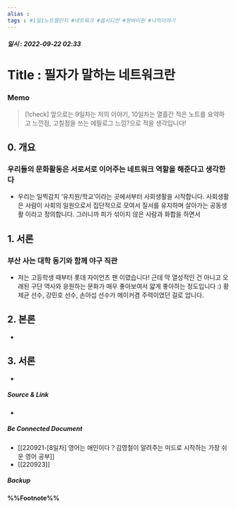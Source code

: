```yaml
---
alias : 
tags : #1일1노트챌린지 #네트워크 #옵시디언 #원바이원 #나의이야기
---
```


##### 일시 : 2022-09-22 02:33

# Title : 필자가 말하는 네트워크란

### Memo
> [!check] 앞으로는 9일차는 저의 이야기, 10일차는 열흘간 적은 노트를 요약하고 느낀점, 고칠점을 쓰는 에필로그 느낌?으로 적을 생각입니다!

## 0. 개요

### 우리들의 문화활동은 서로서로 이어주는 네트워크 역할을 해준다고 생각한다
- 우리는 일찍감치 ‘유치원/학교’이라는 곳에서부터 사회생활을 시작합니다. 사회생활은 사람이 사회의 일원으로서 집단적으로 모여서 질서를 유지하며 살아가는 공동생활 이라고 정의합니다. 그러니까 피가 섞이지 않은 사람과 화합을 하면서 

## 1. 서론

### 부산 사는 대학 동기와 함께 야구 직관
- 저는 고등학생 때부터 롯데 자이언츠 팬 이였습니다! 근데 막 열성적인 건 아니고 오래된 구단 역사와 응원하는 문화가 매우 좋아보여서 얇게 좋아하는 정도입니다 :) 황제균 선수, 강민호 선수,  손아섭 선수가 메이커겸 주력이였던 걸로 압니다.

## 2. 본론
- 

## 3. 서론
- 

##### Source & Link
- 

##### Be Connected Document
- [[220921-[8일차] 영어는 애인이다？김영철이 알려주는 미드로 시작하는 가장 쉬운 영어 공부]]
- [[220923]]

##### Backup


#### %%Footnote%%

[^1]: 